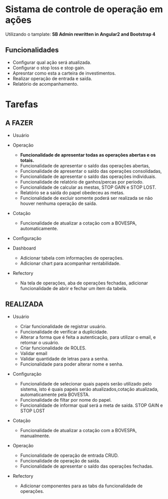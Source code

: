 # Sistama de controle de operação em ações

Utilizando o tamplate: **SB Admin rewritten in Angular2 and Bootstrap 4**

## Funcionalidades
- Configurar qual ação será atualizada.
- Configurar o stop loss e stop gain.
- Apresntar como esta a carteira de investimentos.
- Realizar operação de entrada e saída.
- Relatório de acompanhamento.

# Tarefas 
## A FAZER
- Usuário
- Operação		
	+ **Funcionalidade de apresentar todas as operações abertas e os totais.**
	+ Funcionalidade de apresentar o saldo das operações abertas, 
	+ Funcionalidade de apresentar o saldo das operações consolidadas,
	+ Funcionalidade de apresentar o saldo das operações individuais.
	+ Funcionalidade de relatório de ganhos/percas por período.
	+ Funcionalidade de calcular as mestas, STOP GAIN e STOP LOST.
	+ Relatório se a saída do papel obedeceu as metas.
	+ Funcionalidade de excluir somente poderá ser realizada se não houver nenhuma operação de saída.

- Cotação	
	+ Funcionalidade de atualizar a cotação com a BOVESPA, automaticamente.

- Configuração

- Dashboard
	+ Adicionar tabela com informações de operações.
	+ Adicionar chart para acompanhar rentabilidade.

- Refectory
	+ Na tela de operações, aba de operações fechadas, adicionar funcionalidade de abrir e fechar um item da tabela.
	
## REALIZADA
- Usuário
	+ Criar funcionalidade de registrar usuário.
	+	Funcionalidade de verificar a duplicidade.
	+	Alterar a forma que é feita a autenticação, para utilizar o email, e retornar o usuário.
	+	Criar funcionalidade de ROLES.
	+	Validar email
	+	Validar quantidade de letras para a senha.
	+	Funcionalidade para poder alterar nome e senha.

- Configuração
	+ Funcionalidade de selecionar quais papeis serão utilizado pelo sistema, isto é quais papeis serão atualizados,cotação atualizada, automaticamente pela BOVESTA.
	+ Funcionalidade de filtar por nome do papel.
	+ Funcionalidade de informar qual será a meta de saída. STOP GAIN e STOP LOST

- Cotação
	+ Funcionalidade de atualizar a cotação com a BOVESPA, manualmente.

- Operação
	+ Funcionalidade de operação de entrada CRUD.
	+ Funcionalidade de operação de saída.
	+ Funcionalidade de apresentar o saldo das operações fechadas. 

- Refectory
	+ Adicionar componentes para as tabs da funcionalidade de operações.
